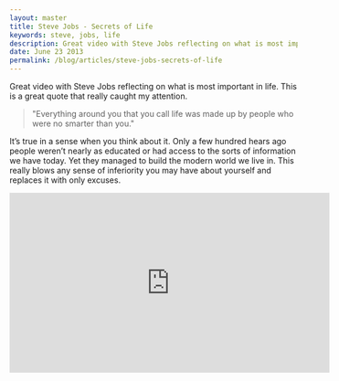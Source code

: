 ```yaml
---
layout: master
title: Steve Jobs - Secrets of Life
keywords: steve, jobs, life
description: Great video with Steve Jobs reflecting on what is most important in life. This is a great quote that really caught my attention.
date: June 23 2013
permalink: /blog/articles/steve-jobs-secrets-of-life
---
```


Great video with Steve Jobs reflecting on what is most important in life. This is a great quote that really caught my attention.

> "Everything around you that you call life was made up by people who were no smarter than you."

It’s true in a sense when you think about it. Only a few hundred hears ago people weren’t nearly as educated or had access to the sorts of information we have today. Yet they managed to build the modern world we live in. This really blows any sense of inferiority you may have about yourself and replaces it with only excuses.

<iframe width="560" height="315" src="http://www.youtube.com/embed/kYfNvmF0Bqw" frameborder="0" allowfullscreen=""></iframe>